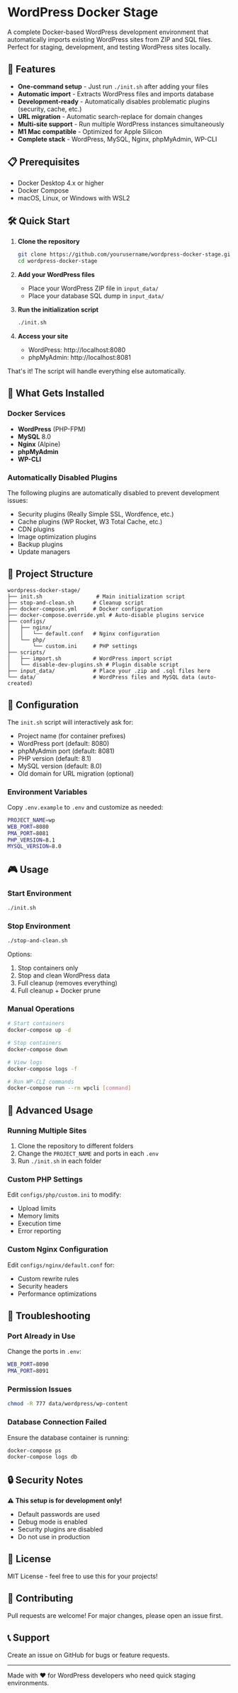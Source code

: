 # WordPress Docker Stage

A complete Docker-based WordPress development environment that automatically imports existing WordPress sites from ZIP and SQL files. Perfect for staging, development, and testing WordPress sites locally.

## 🚀 Features

- **One-command setup** - Just run `./init.sh` after adding your files
- **Automatic import** - Extracts WordPress files and imports database
- **Development-ready** - Automatically disables problematic plugins (security, cache, etc.)
- **URL migration** - Automatic search-replace for domain changes
- **Multi-site support** - Run multiple WordPress instances simultaneously
- **M1 Mac compatible** - Optimized for Apple Silicon
- **Complete stack** - WordPress, MySQL, Nginx, phpMyAdmin, WP-CLI

## 📋 Prerequisites

- Docker Desktop 4.x or higher
- Docker Compose
- macOS, Linux, or Windows with WSL2

## 🛠️ Quick Start

1. **Clone the repository**
   ```bash
   git clone https://github.com/yourusername/wordpress-docker-stage.git
   cd wordpress-docker-stage
   ```

2. **Add your WordPress files**
   - Place your WordPress ZIP file in `input_data/`
   - Place your database SQL dump in `input_data/`

3. **Run the initialization script**
   ```bash
   ./init.sh
   ```

4. **Access your site**
   - WordPress: http://localhost:8080
   - phpMyAdmin: http://localhost:8081

That's it! The script will handle everything else automatically.

## 🎯 What Gets Installed

### Docker Services
- **WordPress** (PHP-FPM)
- **MySQL** 8.0
- **Nginx** (Alpine)
- **phpMyAdmin**
- **WP-CLI**

### Automatically Disabled Plugins
The following plugins are automatically disabled to prevent development issues:
- Security plugins (Really Simple SSL, Wordfence, etc.)
- Cache plugins (WP Rocket, W3 Total Cache, etc.)
- CDN plugins
- Image optimization plugins
- Backup plugins
- Update managers

## 📁 Project Structure

```
wordpress-docker-stage/
├── init.sh                 # Main initialization script
├── stop-and-clean.sh      # Cleanup script
├── docker-compose.yml     # Docker configuration
├── docker-compose.override.yml # Auto-disable plugins service
├── configs/
│   ├── nginx/
│   │   └── default.conf   # Nginx configuration
│   └── php/
│       └── custom.ini     # PHP settings
├── scripts/
│   ├── import.sh          # WordPress import script
│   └── disable-dev-plugins.sh # Plugin disable script
├── input_data/            # Place your .zip and .sql files here
└── data/                  # WordPress files and MySQL data (auto-created)
```

## 🔧 Configuration

The `init.sh` script will interactively ask for:
- Project name (for container prefixes)
- WordPress port (default: 8080)
- phpMyAdmin port (default: 8081)
- PHP version (default: 8.1)
- MySQL version (default: 8.0)
- Old domain for URL migration (optional)

### Environment Variables
Copy `.env.example` to `.env` and customize as needed:

```bash
PROJECT_NAME=wp
WEB_PORT=8080
PMA_PORT=8081
PHP_VERSION=8.1
MYSQL_VERSION=8.0
```

## 🎮 Usage

### Start Environment
```bash
./init.sh
```

### Stop Environment
```bash
./stop-and-clean.sh
```

Options:
1. Stop containers only
2. Stop and clean WordPress data
3. Full cleanup (removes everything)
4. Full cleanup + Docker prune

### Manual Operations
```bash
# Start containers
docker-compose up -d

# Stop containers
docker-compose down

# View logs
docker-compose logs -f

# Run WP-CLI commands
docker-compose run --rm wpcli [command]
```

## 🚀 Advanced Usage

### Running Multiple Sites
1. Clone the repository to different folders
2. Change the `PROJECT_NAME` and ports in each `.env`
3. Run `./init.sh` in each folder

### Custom PHP Settings
Edit `configs/php/custom.ini` to modify:
- Upload limits
- Memory limits
- Execution time
- Error reporting

### Custom Nginx Configuration
Edit `configs/nginx/default.conf` for:
- Custom rewrite rules
- Security headers
- Performance optimizations

## 🐛 Troubleshooting

### Port Already in Use
Change the ports in `.env`:
```bash
WEB_PORT=8090
PMA_PORT=8091
```

### Permission Issues
```bash
chmod -R 777 data/wordpress/wp-content
```

### Database Connection Failed
Ensure the database container is running:
```bash
docker-compose ps
docker-compose logs db
```

## 🔒 Security Notes

⚠️ **This setup is for development only!**
- Default passwords are used
- Debug mode is enabled
- Security plugins are disabled
- Do not use in production

## 📝 License

MIT License - feel free to use this for your projects!

## 🤝 Contributing

Pull requests are welcome! For major changes, please open an issue first.

## 📞 Support

Create an issue on GitHub for bugs or feature requests.

---

Made with ❤️ for WordPress developers who need quick staging environments.